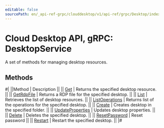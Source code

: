```yaml
---
editable: false
sourcePath: en/_api-ref-grpc/clouddesktop/v1/api-ref/grpc/Desktop/index.md
---
```


# Cloud Desktop API, gRPC: DesktopService

A set of methods for managing desktop resources.

## Methods

#|
||Method | Description ||
|| [Get](get.md) | Returns the specified desktop resource. ||
|| [GetRdpFile](getRdpFile.md) | Returns a RDP file for the specified desktop. ||
|| [List](list.md) | Retrieves the list of desktop resources. ||
|| [ListOperations](listOperations.md) | Returns list of the operations for the specified desktop. ||
|| [Create](create.md) | Creates desktop in the specified folder. ||
|| [UpdateProperties](updateProperties.md) | Updates desktop properties. ||
|| [Delete](delete.md) | Deletes the specified desktop. ||
|| [ResetPassword](resetPassword.md) | Reset password ||
|| [Restart](restart.md) | Restart the specified desktop. ||
|#